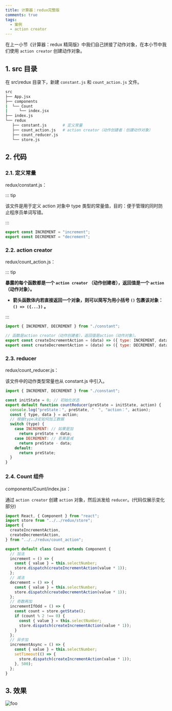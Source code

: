 ```yaml
---
title: 计算器：redux完整版
comments: true
tags:
  - 案例
  - action creator
---
```


在上一小节《计算器：redux 精简版》中我们自己拼接了动作对象，在本小节中我们使用 `action creator` 创建动作对象。

## 1. src 目录

在 src\redux 目录下，新建 `constant.js` 和 `count_action.js` 文件。

```sh
src
├── App.jsx
├── components
|  └── Count
|     └── index.jsx
├── index.js
└── redux
   ├── constant.js       # 定义常量
   ├── count_action.js   # action creator（动作创建者：创建动作对象）
   ├── count_reducer.js
   └── store.js
```

## 2. 代码

### 2.1. 定义常量

redux/constant.js：

::: tip

该文件是用于定义 action 对象中 type 类型的常量值，目的：便于管理的同时防止程序员单词写错。

:::

```js
export const INCREMENT = "increment";
export const DECREMENT = "decrement";
```

### 2.2. action creator

redux/count_action.js：

::: tip

**暴露的每个函数都是一个 `action creator` （动作创建者），返回值是一个 `action` （动作对象）。**

- **箭头函数体内若直接返回一个对象，则可以简写为用小括号 `()` 包裹该对象：`() => ({...})` 。**

:::

```js
import { INCREMENT, DECREMENT } from "./constant";

// 函数是action creator（动作创建者），返回值是action（动作对象）。
export const createIncrementAction = (data) => ({ type: INCREMENT, data });
export const createDecrementAction = (data) => ({ type: DECREMENT, data });
```

### 2.3. reducer

redux/count_reducer.js：

该文件中的动作类型常量也从 constant.js 中引入。

```js
import { INCREMENT, DECREMENT } from "./constant";

const initState = 0; // 初始化状态
export default function countReducer(preState = initState, action) {
  console.log("preState：", preState, "  ", "action：", action);
  const { type, data } = action;
  // 根据type决定如何加工数据
  switch (type) {
    case INCREMENT: // 如果是加
      return preState + data;
    case DECREMENT: // 若果是减
      return preState - data;
    default:
      return preState;
  }
}
```

### 2.4. Count 组件

components/Count/index.jsx：

通过 `action creator` 创建 `action` 对象，然后派发给 `reducer`。(代码仅展示变化部分)

```jsx
import React, { Component } from "react";
import store from "../../redux/store";
import {
  createIncrementAction,
  createDecrementAction,
} from "../../redux/count_action";

export default class Count extends Component {
  // 加法
  increment = () => {
    const { value } = this.selectNumber;
    store.dispatch(createIncrementAction(value * 1));
  };
  // 减法
  decrement = () => {
    const { value } = this.selectNumber;
    store.dispatch(createDecrementAction(value * 1));
  };
  // 奇数再加
  incrementIfOdd = () => {
    const count = store.getState();
    if (count % 2 !== 0) {
      const { value } = this.selectNumber;
      store.dispatch(createIncrementAction(value * 1));
    }
  };
  // 异步加
  incrementAsync = () => {
    const { value } = this.selectNumber;
    setTimeout(() => {
      store.dispatch(createIncrementAction(value * 1));
    }, 500);
  };
}
```

## 3. 效果

<img class="zoomable" :src="$withBase('/images/screenshot/react/7/5/1.gif')" alt="foo">

